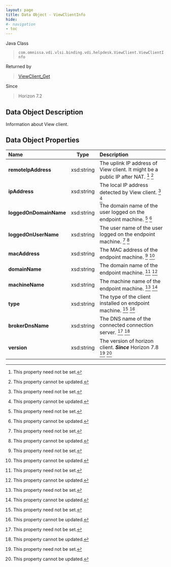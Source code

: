 ```yaml
---
layout: page
title: Data Object - ViewClientInfo
hide:
#- navigation
- toc
---
```






Java Class
> `com.omnissa.vdi.vlsi.binding.vdi.helpdesk.ViewClient.ViewClientInfo`

Returned by
> [ViewClient_Get](vdi.helpdesk.ViewClient.md#get)

Since
> Horizon 7.2


## Data Object Description

Information about View client.

## Data Object Properties

 Name | Type | Description
:---|:---:|:---
**remoteIpAddress**|  xsd:string|  The uplink IP address of View client. It might be a public IP after NAT. [^1] [^2]
**ipAddress**|  xsd:string|  The local IP address detected by View client. [^1] [^2]
**loggedOnDomainName**|  xsd:string|  The domain name of the user logged on the endpoint machine. [^1] [^2]
**loggedOnUserName**|  xsd:string|  The user name of the user logged on the endpoint machine. [^1] [^2]
**macAddress**|  xsd:string|  The MAC address of the endpoint machine. [^1] [^2]
**domainName**|  xsd:string|  The domain name of the endpoint machine. [^1] [^2]
**machineName**|  xsd:string|  The machine name of the endpoint machine. [^1] [^2]
**type**|  xsd:string|  The type of the client installed on endpoint machine. [^1] [^2]
**brokerDnsName**|  xsd:string|  The DNS name of the connected connection server. [^1] [^2]
**version**|  xsd:string|  The version of horizon client.  **_Since_** Horizon 7.8 [^1] [^2]
 


 


[^1]: This property need not be set.
[^2]: This property cannot be updated.